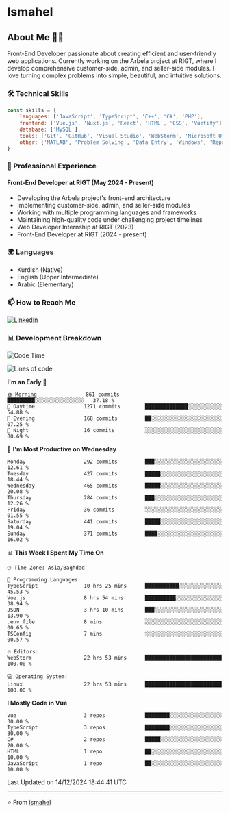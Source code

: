 # Ismahel

## About Me 👨‍💻
Front-End Developer passionate about creating efficient and user-friendly web applications. Currently working on the Arbela project at RIGT, where I develop comprehensive customer-side, admin, and seller-side modules. I love turning complex problems into simple, beautiful, and intuitive solutions.

### 🛠️ Technical Skills
```javascript
const skills = {
    languages: ['JavaScript', 'TypeScript', 'C++', 'C#', 'PHP'],
    frontend: ['Vue.js', 'Nuxt.js', 'React', 'HTML', 'CSS', 'Vuetify'],
    database: ['MySQL'],
    tools: ['Git', 'GitHub', 'Visual Studio', 'WebStorm', 'Microsoft Office'],
    other: ['MATLAB', 'Problem Solving', 'Data Entry', 'Windows', 'Reporting']
}
```

### 💼 Professional Experience
#### Front-End Developer at RIGT (May 2024 - Present)
- Developing the Arbela project's front-end architecture
- Implementing customer-side, admin, and seller-side modules
- Working with multiple programming languages and frameworks
- Maintaining high-quality code under challenging project timelines
- Web Developer Internship at RIGT (2023)
- Front-End Developer at RIGT (2024 - present)

### 🌍 Languages
- Kurdish (Native)
- English (Upper Intermediate)
- Arabic (Elementary)

### 📫 How to Reach Me
[![LinkedIn](https://img.shields.io/badge/LinkedIn-0077B5?style=for-the-badge&logo=linkedin&logoColor=white)](https://linkedin.com/in/ismahel-zero-1053b4228)

### 📊 Development Breakdown
<!--START_SECTION:waka-->
![Code Time](http://img.shields.io/badge/Code%20Time-529%20hrs%2050%20mins-blue)

![Lines of code](https://img.shields.io/badge/From%20Hello%20World%20I%27ve%20Written-4.4%20million%20lines%20of%20code-blue)

**I'm an Early 🐤** 

```text
🌞 Morning                861 commits         █████████░░░░░░░░░░░░░░░░   37.18 % 
🌆 Daytime                1271 commits        ██████████████░░░░░░░░░░░   54.88 % 
🌃 Evening                168 commits         ██░░░░░░░░░░░░░░░░░░░░░░░   07.25 % 
🌙 Night                  16 commits          ░░░░░░░░░░░░░░░░░░░░░░░░░   00.69 % 
```
📅 **I'm Most Productive on Wednesday** 

```text
Monday                   292 commits         ███░░░░░░░░░░░░░░░░░░░░░░   12.61 % 
Tuesday                  427 commits         █████░░░░░░░░░░░░░░░░░░░░   18.44 % 
Wednesday                465 commits         █████░░░░░░░░░░░░░░░░░░░░   20.08 % 
Thursday                 284 commits         ███░░░░░░░░░░░░░░░░░░░░░░   12.26 % 
Friday                   36 commits          ░░░░░░░░░░░░░░░░░░░░░░░░░   01.55 % 
Saturday                 441 commits         █████░░░░░░░░░░░░░░░░░░░░   19.04 % 
Sunday                   371 commits         ████░░░░░░░░░░░░░░░░░░░░░   16.02 % 
```


📊 **This Week I Spent My Time On** 

```text
🕑︎ Time Zone: Asia/Baghdad

💬 Programming Languages: 
TypeScript               10 hrs 25 mins      ███████████░░░░░░░░░░░░░░   45.53 % 
Vue.js                   8 hrs 54 mins       ██████████░░░░░░░░░░░░░░░   38.94 % 
JSON                     3 hrs 10 mins       ███░░░░░░░░░░░░░░░░░░░░░░   13.90 % 
.env file                8 mins              ░░░░░░░░░░░░░░░░░░░░░░░░░   00.65 % 
TSConfig                 7 mins              ░░░░░░░░░░░░░░░░░░░░░░░░░   00.57 % 

🔥 Editors: 
WebStorm                 22 hrs 53 mins      █████████████████████████   100.00 % 

💻 Operating System: 
Linux                    22 hrs 53 mins      █████████████████████████   100.00 % 
```

**I Mostly Code in Vue** 

```text
Vue                      3 repos             ████████░░░░░░░░░░░░░░░░░   30.00 % 
TypeScript               3 repos             ████████░░░░░░░░░░░░░░░░░   30.00 % 
C#                       2 repos             █████░░░░░░░░░░░░░░░░░░░░   20.00 % 
HTML                     1 repo              ██░░░░░░░░░░░░░░░░░░░░░░░   10.00 % 
JavaScript               1 repo              ██░░░░░░░░░░░░░░░░░░░░░░░   10.00 % 
```




 Last Updated on 14/12/2024 18:44:41 UTC
<!--END_SECTION:waka-->

---
⭐️ From [ismahel](https://github.com/ismahelZero)
